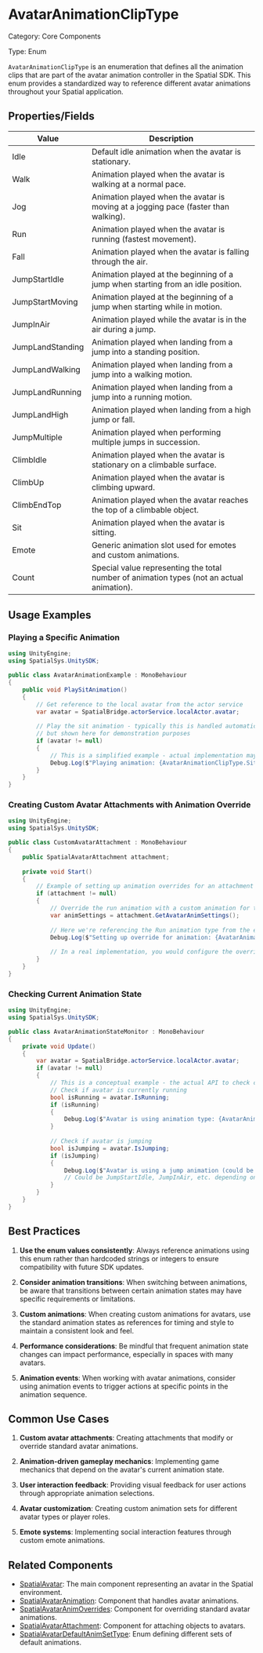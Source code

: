 # AvatarAnimationClipType

Category: Core Components

Type: Enum

`AvatarAnimationClipType` is an enumeration that defines all the animation clips that are part of the avatar animation controller in the Spatial SDK. This enum provides a standardized way to reference different avatar animations throughout your Spatial application.

## Properties/Fields

| Value | Description |
| --- | --- |
| Idle | Default idle animation when the avatar is stationary. |
| Walk | Animation played when the avatar is walking at a normal pace. |
| Jog | Animation played when the avatar is moving at a jogging pace (faster than walking). |
| Run | Animation played when the avatar is running (fastest movement). |
| Fall | Animation played when the avatar is falling through the air. |
| JumpStartIdle | Animation played at the beginning of a jump when starting from an idle position. |
| JumpStartMoving | Animation played at the beginning of a jump when starting while in motion. |
| JumpInAir | Animation played while the avatar is in the air during a jump. |
| JumpLandStanding | Animation played when landing from a jump into a standing position. |
| JumpLandWalking | Animation played when landing from a jump into a walking motion. |
| JumpLandRunning | Animation played when landing from a jump into a running motion. |
| JumpLandHigh | Animation played when landing from a high jump or fall. |
| JumpMultiple | Animation played when performing multiple jumps in succession. |
| ClimbIdle | Animation played when the avatar is stationary on a climbable surface. |
| ClimbUp | Animation played when the avatar is climbing upward. |
| ClimbEndTop | Animation played when the avatar reaches the top of a climbable object. |
| Sit | Animation played when the avatar is sitting. |
| Emote | Generic animation slot used for emotes and custom animations. |
| Count | Special value representing the total number of animation types (not an actual animation). |

## Usage Examples

### Playing a Specific Animation

```csharp
using UnityEngine;
using SpatialSys.UnitySDK;

public class AvatarAnimationExample : MonoBehaviour
{
    public void PlaySitAnimation()
    {
        // Get reference to the local avatar from the actor service
        var avatar = SpatialBridge.actorService.localActor.avatar;
        
        // Play the sit animation - typically this is handled automatically by the avatar controller
        // but shown here for demonstration purposes
        if (avatar != null)
        {
            // This is a simplified example - actual implementation may vary
            Debug.Log($"Playing animation: {AvatarAnimationClipType.Sit}");
        }
    }
}
```

### Creating Custom Avatar Attachments with Animation Override

```csharp
using UnityEngine;
using SpatialSys.UnitySDK;

public class CustomAvatarAttachment : MonoBehaviour
{
    public SpatialAvatarAttachment attachment;
    
    private void Start()
    {
        // Example of setting up animation overrides for an attachment
        if (attachment != null)
        {
            // Override the run animation with a custom animation for this attachment
            var animSettings = attachment.GetAvatarAnimSettings();
            
            // Here we're referencing the Run animation type from the enum
            Debug.Log($"Setting up override for animation: {AvatarAnimationClipType.Run}");
            
            // In a real implementation, you would configure the override animation clip
        }
    }
}
```

### Checking Current Animation State

```csharp
using UnityEngine;
using SpatialSys.UnitySDK;

public class AvatarAnimationStateMonitor : MonoBehaviour
{
    private void Update()
    {
        var avatar = SpatialBridge.actorService.localActor.avatar;
        if (avatar != null)
        {
            // This is a conceptual example - the actual API to check current animation may differ
            // Check if avatar is currently running
            bool isRunning = avatar.IsRunning;
            if (isRunning)
            {
                Debug.Log($"Avatar is using animation type: {AvatarAnimationClipType.Run}");
            }
            
            // Check if avatar is jumping
            bool isJumping = avatar.IsJumping;
            if (isJumping)
            {
                Debug.Log($"Avatar is using a jump animation (could be one of several jump types)");
                // Could be JumpStartIdle, JumpInAir, etc. depending on jump phase
            }
        }
    }
}
```

## Best Practices

1. **Use the enum values consistently**: Always reference animations using this enum rather than hardcoded strings or integers to ensure compatibility with future SDK updates.

2. **Consider animation transitions**: When switching between animations, be aware that transitions between certain animation states may have specific requirements or limitations.

3. **Custom animations**: When creating custom animations for avatars, use the standard animation states as references for timing and style to maintain a consistent look and feel.

4. **Performance considerations**: Be mindful that frequent animation state changes can impact performance, especially in spaces with many avatars.

5. **Animation events**: When working with avatar animations, consider using animation events to trigger actions at specific points in the animation sequence.

## Common Use Cases

1. **Custom avatar attachments**: Creating attachments that modify or override standard avatar animations.

2. **Animation-driven gameplay mechanics**: Implementing game mechanics that depend on the avatar's current animation state.

3. **User interaction feedback**: Providing visual feedback for user actions through appropriate animation selections.

4. **Avatar customization**: Creating custom animation sets for different avatar types or player roles.

5. **Emote systems**: Implementing social interaction features through custom emote animations.

## Related Components

- [SpatialAvatar](./SpatialAvatar.md): The main component representing an avatar in the Spatial environment.
- [SpatialAvatarAnimation](./SpatialAvatarAnimation.md): Component that handles avatar animations.
- [SpatialAvatarAnimOverrides](./SpatialAvatarAnimOverrides.md): Component for overriding standard avatar animations.
- [SpatialAvatarAttachment](./SpatialAvatarAttachment.md): Component for attaching objects to avatars.
- [SpatialAvatarDefaultAnimSetType](./SpatialAvatarDefaultAnimSetType.md): Enum defining different sets of default animations.